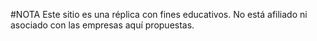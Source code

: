 
#NOTA
Este sitio es una réplica con fines educativos. No está afiliado ni asociado con las empresas aquí propuestas.
